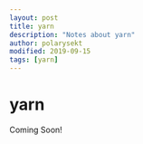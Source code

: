 ```yaml
---
layout: post
title: yarn
description: "Notes about yarn"
author: polarysekt
modified: 2019-09-15
tags: [yarn]
---
```


# yarn

Coming Soon!